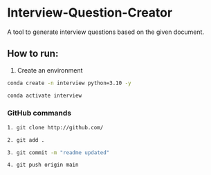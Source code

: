 # Interview-Question-Creator

A tool to generate interview questions based on the given document.

## How to run:

1. Create an environment

```bash
conda create -n interview python=3.10 -y

conda activate interview

```

### GitHub commands

```bash
1. git clone http://github.com/

2. git add .

3. git commit -m "readme updated"

4. git push origin main

```
